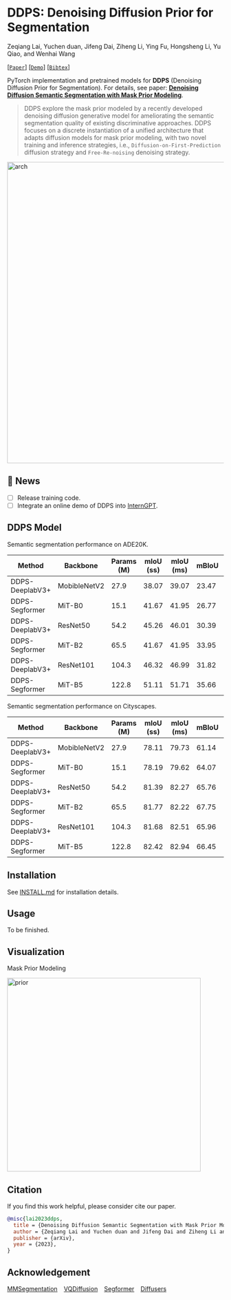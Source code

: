 # DDPS: Denoising Diffusion Prior for Segmentation

Zeqiang Lai, Yuchen duan, Jifeng Dai, Ziheng Li, Ying Fu, Hongsheng Li, Yu Qiao, and Wenhai Wang

[[`Paper`](https://arxiv.org/abs/2306.01721)] [[`Demo`](https://github.com/OpenGVLab/InternGPT)] [[`Bibtex`](#citation)]

PyTorch implementation and pretrained models for **DDPS** (Denoising Diffusion Prior for Segmentation). For details, see paper: [**Denoising Diffusion Semantic Segmentation with Mask Prior Modeling**](https://arxiv.org/abs/2306.01721).

> DDPS explore the mask prior modeled by a recently developed denoising diffusion generative model for ameliorating the semantic segmentation quality of existing discriminative approaches. DDPS focuses on a discrete instantiation of a unified architecture that adapts diffusion models for mask prior modeling, with two novel training and inference strategies, i.e., `Diffusion-on-First-Prediction` diffusion strategy and `Free-Re-noising` denoising strategy.

<img width="700" alt="arch" src="https://github.com/OpenGVLab/DDPS/assets/26198430/769ad1f2-d5b9-442e-bd0a-9211be705dc1">


## 🌟 News

- [ ] Release training code.
- [ ] Integrate an online demo of DDPS into [InternGPT](https://github.com/OpenGVLab/InternGPT).

## DDPS Model

Semantic segmentation performance on ADE20K.

| Method          | Backbone     | Params (M) | mIoU (ss) | mIoU (ms) | mBIoU | Download       |
| --------------- | ------------ | ---------- | --------- | --------- | ----- | -------------- |
| DDPS-DeeplabV3+ | MobibleNetV2 | 27.9       | 38.07     | 39.07     | 23.47 | [checkpoint]() |
| DDPS-Segformer  | MiT-B0       | 15.1       | 41.67     | 41.95     | 26.77 | [checkpoint]() |
| DDPS-DeeplabV3+ | ResNet50     | 54.2       | 45.26     | 46.01     | 30.39 | [checkpoint]() |
| DDPS-Segformer  | MiT-B2       | 65.5       | 41.67     | 41.95     | 33.95 | [checkpoint]() |
| DDPS-DeeplabV3+ | ResNet101    | 104.3      | 46.32     | 46.99     | 31.82 | [checkpoint]() |
| DDPS-Segformer  | MiT-B5       | 122.8      | 51.11     | 51.71     | 35.66 | [checkpoint]() |

Semantic segmentation performance on Cityscapes.

| Method          | Backbone     | Params (M) | mIoU (ss) | mIoU (ms) | mBIoU | Download       |
| --------------- | ------------ | ---------- | --------- | --------- | ----- | -------------- |
| DDPS-DeeplabV3+ | MobibleNetV2 | 27.9       | 78.11     | 79.73     | 61.14 | [checkpoint]() |
| DDPS-Segformer  | MiT-B0       | 15.1       | 78.19     | 79.62     | 64.07 | [checkpoint]() |
| DDPS-DeeplabV3+ | ResNet50     | 54.2       | 81.39     | 82.27     | 65.76 | [checkpoint]() |
| DDPS-Segformer  | MiT-B2       | 65.5       | 81.77     | 82.22     | 67.75 | [checkpoint]() |
| DDPS-DeeplabV3+ | ResNet101    | 104.3      | 81.68     | 82.51     | 65.96 | [checkpoint]() |
| DDPS-Segformer  | MiT-B5       | 122.8      | 82.42     | 82.94     | 66.45 | [checkpoint]() |


## Installation

See [INSTALL.md](INSTALL.md) for installation details.

## Usage

To be finished.

## Visualization

Mask Prior Modeling

<img width="450" alt="prior" src="https://github.com/OpenGVLab/DDPS/assets/26198430/3bec572b-c2b5-4094-9fdb-b9f3fcf41333">

## Citation

If you find this work helpful, please consider cite our paper.

```bibtex
@misc{lai2023ddps,
  title = {Denoising Diffusion Semantic Segmentation with Mask Prior Modeling},
  author = {Zeqiang Lai and Yuchen duan and Jifeng Dai and Ziheng Li and Ying Fu and Hongsheng Li and Yu Qiao and Wenhai Wang},
  publisher = {arXiv},
  year = {2023},
}
```

## Acknowledgement

[MMSegmentation](https://github.com/open-mmlab/mmsegmentation) &ensp;  [VQDiffusion](https://github.com/cientgu/VQ-Diffusion)  &ensp;  [Segformer](https://github.com/NVlabs/SegFormer) &ensp; [Diffusers](https://github.com/huggingface/diffusers)

